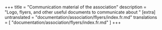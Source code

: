 +++
title = "Communication material of the association"
description = "Logo, flyers, and other useful documents to communicate about "
[extra]
untranslated = "documentation/association/flyers/index.fr.md"
translations = [
    "documentation/association/flyers/index.fr.md"
]
+++
